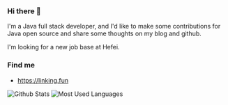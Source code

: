 <!--
**linking123/linking123** is a ✨ _special_ ✨ repository because its `README.md` (this file) appears on your GitHub profile.

Here are some ideas to get you started:

- 🔭 I’m currently working on ...
- 🌱 I’m currently learning ...
- 👯 I’m looking to collaborate on ...
- 🤔 I’m looking for help with ...
- 💬 Ask me about ...
- 📫 How to reach me: ...
- 😄 Pronouns: ...
- ⚡ Fun fact: ...
-->


### Hi there 👋

I'm a Java full stack developer, and I'd like to make some contributions for Java open source and share some thoughts on my blog and github.

I'm looking for a new job base at Hefei.


### Find me

- <https://linking.fun>

![Github Stats](https://github-readme-stats.vercel.app/api?username=linking123&show_icons=true&theme=dark&count_private=true)
![Most Used Languages](https://github-readme-stats.vercel.app/api/top-langs/?username=linking123&theme=dark&layout=compact)

